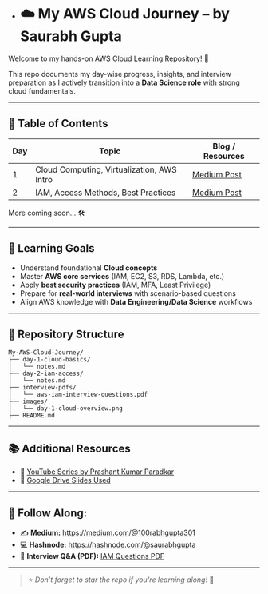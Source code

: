 * # ☁️ My AWS Cloud Journey – by Saurabh Gupta

Welcome to my hands-on AWS Cloud Learning Repository! 🚀

This repo documents my day-wise progress, insights, and interview preparation as I actively transition into a **Data Science role** with strong cloud fundamentals.

---

## 📅 Table of Contents

| Day | Topic                             | Blog / Resources |
|-----|-----------------------------------|------------------|
| 1   | Cloud Computing, Virtualization, AWS Intro | [Medium Post](https://medium.com/@100rabhgupta301/aws-day-1-cloud-computing-virtualization-aws-overview-b26718c7082b) |
| 2   | IAM, Access Methods, Best Practices        | [Medium Post](https://medium.com/@100rabhgupta301/aws-day-2-iam-and-access-methods-explained-simply-abc123456) |

More coming soon... 🛠️

---

## 🎯 Learning Goals

- Understand foundational **Cloud concepts**
- Master **AWS core services** (IAM, EC2, S3, RDS, Lambda, etc.)
- Apply **best security practices** (IAM, MFA, Least Privilege)
- Prepare for **real-world interviews** with scenario-based questions
- Align AWS knowledge with **Data Engineering/Data Science** workflows

---

## 📁 Repository Structure

```
My-AWS-Cloud-Journey/
├── day-1-cloud-basics/
│   └── notes.md
├── day-2-iam-access/
│   └── notes.md
├── interview-pdfs/
│   └── aws-iam-interview-questions.pdf
├── images/
│   └── day-1-cloud-overview.png
├── README.md
```

---

## 📚 Additional Resources

- 🎥 [YouTube Series by Prashant Kumar Paradkar](https://youtu.be/N4sJj-SxX00)
- 📑 [Google Drive Slides Used](https://drive.google.com/drive/folders/1zuTNWyGelOiTALDZt7RF4E3uMHhcbIU7)

---

## 🔗 Follow Along:

- ✍️ **Medium:** https://medium.com/@100rabhgupta301
- 💻 **Hashnode:** https://hashnode.com/@saurabhgupta
- 📄 **Interview Q&A (PDF):** [IAM Questions PDF](https://github.com/Saurabhgupta301/My-AWS-Cloud-Journey/blob/main/interview-pdfs/aws-iam-interview-questions.pdf)

---

> ⭐ *Don’t forget to star the repo if you're learning along!* 🌟

